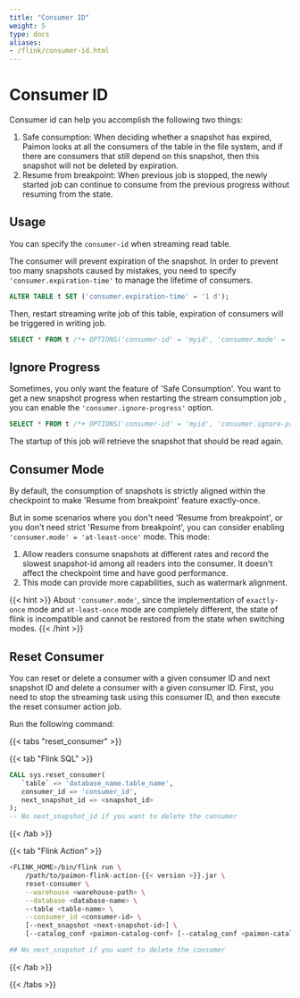```yaml
---
title: "Consumer ID"
weight: 5
type: docs
aliases:
- /flink/consumer-id.html
---
```

<!--
Licensed to the Apache Software Foundation (ASF) under one
or more contributor license agreements.  See the NOTICE file
distributed with this work for additional information
regarding copyright ownership.  The ASF licenses this file
to you under the Apache License, Version 2.0 (the
"License"); you may not use this file except in compliance
with the License.  You may obtain a copy of the License at

  http://www.apache.org/licenses/LICENSE-2.0

Unless required by applicable law or agreed to in writing,
software distributed under the License is distributed on an
"AS IS" BASIS, WITHOUT WARRANTIES OR CONDITIONS OF ANY
KIND, either express or implied.  See the License for the
specific language governing permissions and limitations
under the License.
-->

# Consumer ID

Consumer id can help you accomplish the following two things:

1. Safe consumption: When deciding whether a snapshot has expired, Paimon looks at all the consumers of the table in
   the file system, and if there are consumers that still depend on this snapshot, then this snapshot will not be
   deleted by expiration.
2. Resume from breakpoint: When previous job is stopped, the newly started job can continue to consume from the previous
   progress without resuming from the state.

## Usage

You can specify the `consumer-id` when streaming read table.

The consumer will prevent expiration of the snapshot. In order to prevent too many snapshots caused by mistakes,
you need to specify `'consumer.expiration-time'` to manage the lifetime of consumers.

```sql
ALTER TABLE t SET ('consumer.expiration-time' = '1 d');
```

Then, restart streaming write job of this table, expiration of consumers will be triggered in writing job.

```sql
SELECT * FROM t /*+ OPTIONS('consumer-id' = 'myid', 'consumer.mode' = 'at-least-once') */;
```

## Ignore Progress

Sometimes, you only want the feature of 'Safe Consumption'. You want to get a new snapshot progress when restarting the
stream consumption job , you can enable the `'consumer.ignore-progress'` option.

```sql
SELECT * FROM t /*+ OPTIONS('consumer-id' = 'myid', 'consumer.ignore-progress' = 'true') */;
```

The startup of this job will retrieve the snapshot that should be read again.

## Consumer Mode

By default, the consumption of snapshots is strictly aligned within the checkpoint to make 'Resume from breakpoint'
feature exactly-once.

But in some scenarios where you don't need 'Resume from breakpoint', or you don't need strict 'Resume from breakpoint',
you can consider enabling `'consumer.mode' = 'at-least-once'` mode. This mode:
1. Allow readers consume snapshots at different rates and record the slowest snapshot-id among all readers into the
   consumer. It doesn't affect the checkpoint time and have good performance.
2. This mode can provide more capabilities, such as watermark alignment.

{{< hint >}}
About `'consumer.mode'`, since the implementation of `exactly-once` mode and `at-least-once` mode are completely
different, the state of flink is incompatible and cannot be restored from the state when switching modes.
{{< /hint >}}

## Reset Consumer

You can reset or delete a consumer with a given consumer ID and next snapshot ID and delete a consumer with a given
consumer ID. First, you need to stop the streaming task using this consumer ID, and then execute the reset consumer
action job.

Run the following command:

{{< tabs "reset_consumer" >}}

{{< tab "Flink SQL" >}}

```sql
CALL sys.reset_consumer(
   `table` => 'database_name.table_name', 
   consumer_id => 'consumer_id', 
   next_snapshot_id => <snapshot_id>
);
-- No next_snapshot_id if you want to delete the consumer
```
{{< /tab >}}

{{< tab "Flink Action" >}}

```bash
<FLINK_HOME>/bin/flink run \
    /path/to/paimon-flink-action-{{< version >}}.jar \
    reset-consumer \
    --warehouse <warehouse-path> \
    --database <database-name> \ 
    --table <table-name> \
    --consumer_id <consumer-id> \
    [--next_snapshot <next-snapshot-id>] \
    [--catalog_conf <paimon-catalog-conf> [--catalog_conf <paimon-catalog-conf> ...]]

## No next_snapshot if you want to delete the consumer
```
{{< /tab >}}

{{< /tabs >}}

